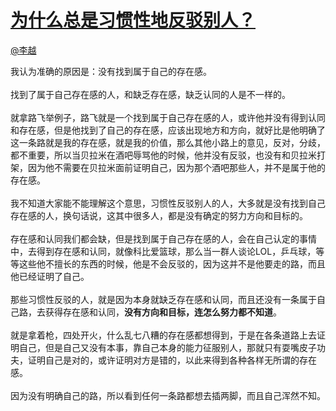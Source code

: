 
#  [为什么总是习惯性地反驳别人？](https://zhihu.com/questions/39502614)



[@李越](https://zhihu.com/people/63a9e2cb7cb714f436a564647c8b23de)

我认为准确的原因是：没有找到属于自己的存在感。<br><br>找到了属于自己存在感的人，和缺乏存在感，缺乏认同的人是不一样的。<br><br>就拿路飞举例子，路飞就是一个找到属于自己存在感的人，或许他并没有得到认同和存在感，但是他找到了自己的存在感，应该出现地方和方向，就好比是他明确了这一条路就是我的存在感，就是我的价值，那么其他小路上的意见，反对，分歧，都不重要，所以当贝拉米在酒吧辱骂他的时候，他并没有反驳，也没有和贝拉米打架，因为他不需要在贝拉米面前证明自己，因为那个酒吧那些人，并不是属于他的存在感。<br><br>我不知道大家能不能理解这个意思，习惯性反驳别人的人，大多就是没有找到自己存在感的人，换句话说，这其中很多人，都是没有确定的努力方向和目标的。<br><br>存在感和认同我们都会缺，但是找到属于自己存在感的人，会在自己认定的事情中，去得到存在感和认同，就像科比爱篮球，那么当一群人谈论LOL，乒乓球，等等这些他不擅长的东西的时候，他是不会反驳的，因为这并不是他要走的路，而且他已经证明了自己。<br><br>那些习惯性反驳的人，就是因为本身就缺乏存在感和认同，而且还没有一条属于自己路，去获得存在感和认同，<b>没有方向和目标，连怎么努力都不知道</b>。<br><br>就是拿着枪，四处开火，什么乱七八糟的存在感都想得到，于是在各条道路上去证明自己，但是自己又没有本事，靠自己本身的能力征服别人，那就只有耍嘴皮子功夫，证明自己是对的，或许证明对方是错的，以此来得到各种各样无所谓的存在感。<br><br>因为没有明确自己的路，所以看到任何一条路都想去插两脚，而且自己浑然不知。